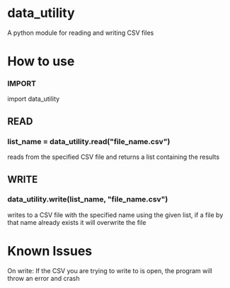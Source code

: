 # data_utility
A python module for reading and writing CSV files

# How to use
### IMPORT
import data_utility

## READ
### list_name = data_utility.read("file_name.csv")
reads from the specified CSV file and returns a list containing the results

## WRITE
### data_utility.write(list_name, "file_name.csv")
writes to a CSV file with the specified name using the given list, if a file by that name already exists it will overwrite the file

# Known Issues
On write: If the CSV you are trying to write to is open, the program will throw an error and crash
